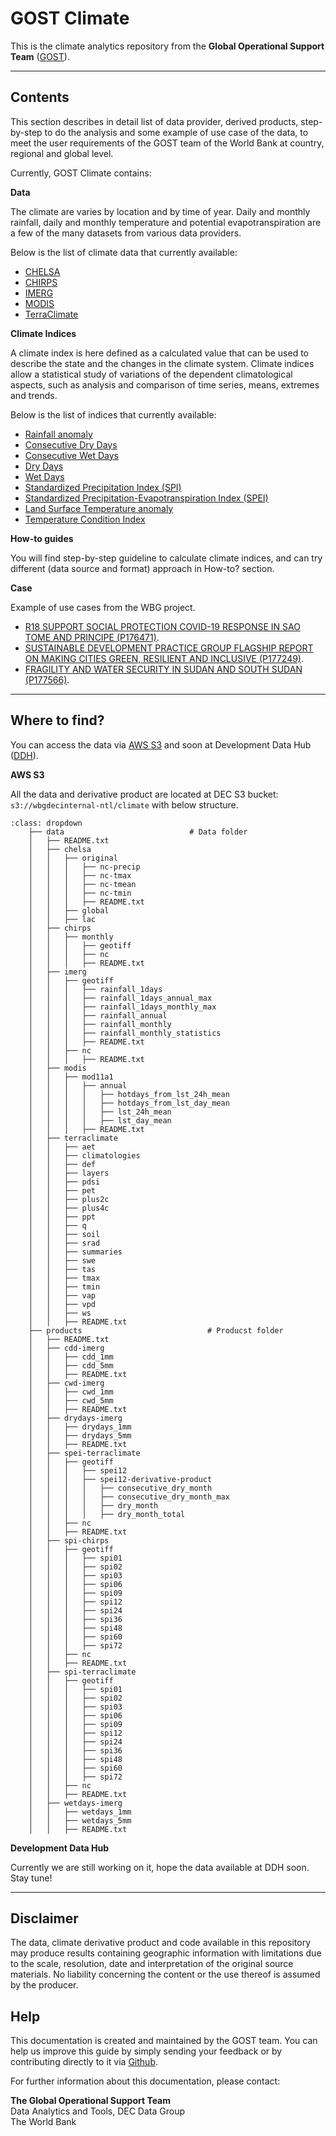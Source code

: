 # GOST Climate

This is the climate analytics repository from the **Global Operational Support Team** ([GOST](https://www.worldbank.org/en/research/brief/geospatial-operations-support-team-at-the-world-bank)).  

-----

## Contents

This section describes in detail list of data provider, derived products, step-by-step to do the analysis and some example of use case of the data, to meet the user requirements of the GOST team of the World Bank at country, regional and global level.  

Currently, GOST Climate contains:

**Data**

The climate are varies by location and by time of year. Daily and monthly rainfall, daily and monthly temperature and potential evapotranspiration are a few of the many datasets from various data providers.  

Below is the list of climate data that currently available:

* [CHELSA](./data/chelsa)
* [CHIRPS](./data/chirps)
* [IMERG](./data/imerg)
* [MODIS](./data/modis)
* [TerraClimate](./data/terraclimate)


**Climate Indices**

A climate index is here defined as a calculated value that can be used to describe the state and the changes in the climate system. Climate indices allow a statistical study of variations of the dependent climatological aspects, such as analysis and comparison of time series, means, extremes and trends.  

Below is the list of indices that currently available:

* [Rainfall anomaly](./indices/rainanom)
* [Consecutive Dry Days](./indices/cdd)
* [Consecutive Wet Days](./indices/cwd)
* [Dry Days](./indices/dry)
* [Wet Days](./indices/wet)
* [Standardized Precipitation Index (SPI)](./indices/spi)
* [Standardized Precipitation-Evapotranspiration Index (SPEI)](./indices/spei)
* [Land Surface Temperature anomaly](./indices/lstanom)
* [Temperature Condition Index](./indices/tci)


**How-to guides**

You will find step-by-step guideline to calculate climate indices, and can try different (data source and format) approach in How-to? section.  


**Case**

Example of use cases from the WBG project.  

* [R18 SUPPORT SOCIAL PROTECTION COVID-19 RESPONSE IN SAO TOME AND PRINCIPE (P176471)](./case/p176471-stp-drought).  
* [SUSTAINABLE DEVELOPMENT PRACTICE GROUP FLAGSHIP REPORT ON MAKING CITIES GREEN, RESILIENT AND INCLUSIVE (P177249)](./case/p177249-sdflagship).  
* [FRAGILITY AND WATER SECURITY IN SUDAN AND SOUTH SUDAN (P177566)](./case/p177566-ssd-flood).  


-----

## Where to find?

You can access the data via [AWS S3](https://aws.amazon.com/s3/) and soon at Development Data Hub ([DDH](https://datacatalog.worldbank.org/home)).  


**AWS S3**

All the data and derivative product are located at DEC S3 bucket: `s3://wbgdecinternal-ntl/climate` with below structure.  

``````{admonition} Folder structure
:class: dropdown
	├── data                            # Data folder
	│   ├── README.txt
	│   ├── chelsa
	│   │   ├── original
	│   │   │   ├── nc-precip
	│   │   │   ├── nc-tmax
	│   │   │   ├── nc-tmean
	│   │   │   ├── nc-tmin
	│   │   │   ├── README.txt
	│   │   ├── global
	│   │   ├── lac    
	│   ├── chirps
	│   │   ├── monthly
	│   │   │   ├── geotiff
	│   │   │   ├── nc
	│   │   │   ├── README.txt
	│   ├── imerg
	│   │   ├── geotiff
	│   │   │   ├── rainfall_1days
	│   │   │   ├── rainfall_1days_annual_max
	│   │   │   ├── rainfall_1days_monthly_max
	│   │   │   ├── rainfall_annual
	│   │   │   ├── rainfall_monthly
	│   │   │   ├── rainfall_monthly_statistics
	│   │   │   ├── README.txt
	│   │   ├── nc
	│   │   │   ├── README.txt
	│   ├── modis
	│   │   ├── mod11a1
	│   │   │   ├── annual
	│   │   │   │   ├── hotdays_from_lst_24h_mean
	│   │   │   │   ├── hotdays_from_lst_day_mean
	│   │   │   │   ├── lst_24h_mean
	│   │   │   │   ├── lst_day_mean
	│   │   │   ├── README.txt
	│   ├── terraclimate
	│   │   ├── aet
	│   │   ├── climatologies
	│   │   ├── def
	│   │   ├── layers
	│   │   ├── pdsi
	│   │   ├── pet
	│   │   ├── plus2c
	│   │   ├── plus4c
	│   │   ├── ppt
	│   │   ├── q
	│   │   ├── soil
	│   │   ├── srad
	│   │   ├── summaries
	│   │   ├── swe
	│   │   ├── tas
	│   │   ├── tmax
	│   │   ├── tmin
	│   │   ├── vap
	│   │   ├── vpd
	│   │   ├── ws
	│   │   ├── README.txt
	├── products                            # Producst folder
	│   ├── README.txt
	│   ├── cdd-imerg
	│   │   ├── cdd_1mm
	│   │   ├── cdd_5mm
	│   │   ├── README.txt
	│   ├── cwd-imerg
	│   │   ├── cwd_1mm
	│   │   ├── cwd_5mm
	│   │   ├── README.txt
	│   ├── drydays-imerg
	│   │   ├── drydays_1mm
	│   │   ├── drydays_5mm
	│   │   ├── README.txt
	│   ├── spei-terraclimate
	│   │   ├── geotiff
	│   │   │   ├── spei12
	│   │   │   ├── spei12-derivative-product
	│   │   │   │   ├── consecutive_dry_month 
	│   │   │   │   ├── consecutive_dry_month_max
	│   │   │   │   ├── dry_month
	│   │   │   │   ├── dry_month_total
	│   │   ├── nc
	│   │   ├── README.txt
	│   ├── spi-chirps
	│   │   ├── geotiff
	│   │   │   ├── spi01
	│   │   │   ├── spi02
	│   │   │   ├── spi03
	│   │   │   ├── spi06
	│   │   │   ├── spi09
	│   │   │   ├── spi12
	│   │   │   ├── spi24
	│   │   │   ├── spi36
	│   │   │   ├── spi48
	│   │   │   ├── spi60
	│   │   │   ├── spi72
	│   │   ├── nc
	│   │   ├── README.txt
	│   ├── spi-terraclimate
	│   │   ├── geotiff
	│   │   │   ├── spi01
	│   │   │   ├── spi02
	│   │   │   ├── spi03
	│   │   │   ├── spi06
	│   │   │   ├── spi09
	│   │   │   ├── spi12
	│   │   │   ├── spi24
	│   │   │   ├── spi36
	│   │   │   ├── spi48
	│   │   │   ├── spi60
	│   │   │   ├── spi72
	│   │   ├── nc
	│   │   ├── README.txt
	│   ├── wetdays-imerg
	│   │   ├── wetdays_1mm
	│   │   ├── wetdays_5mm
	│   │   ├── README.txt
``````

**Development Data Hub**

Currently we are still working on it, hope the data available at DDH soon. Stay tune!


-----

## Disclaimer

The data, climate derivative product and code available in this repository may produce results containing geographic information with limitations due to the scale, resolution, date and interpretation of the original source materials. No liability concerning the content or the use thereof is assumed by the producer.  


## Help

This documentation is created and maintained by the GOST team. You can help us improve this guide by simply sending your feedback or by contributing directly to it via [Github](http://github.com/bennyistanto/gost-climate).  

For further information about this documentation, please contact:  

**The Global Operational Support Team**<br>
Data Analytics and Tools, DEC Data Group<br>
The World Bank<br>